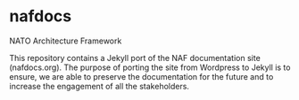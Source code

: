 # nafdocs
NATO Architecture Framework

This repository contains a Jekyll port of the NAF documentation site
(nafdocs.org). The purpose of porting the site from Wordpress to
Jekyll is to ensure, we are able to preserve the documentation for the
future and to increase the engagement of all the stakeholders.